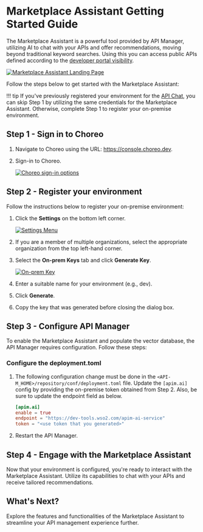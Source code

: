 # Marketplace Assistant Getting Started Guide

The Marketplace Assistant is a powerful tool provided by API Manager, utilizing AI to chat with your APIs and offer recommendations, moving beyond traditional keyword searches. Using this you can access public APIs defined according to the [developer portal visibility]({{base_path}}/design/advanced-topics/control-api-visibility-and-subscription-availability-in-developer-portal/#control-api-visibility-in-the-developer-portal).

[![Marketplace Assistant Landing Page]({{base_path}}/assets/img/get_started/marketplace-assistant.png)]({{base_path}}/assets/img/get_started/marketplace-assistant.png)

Follow the steps below to get started with the Marketplace Assistant:

!!! tip
    If you've previously registered your environment for the [API Chat]({{base_path}}/consume/invoke-apis/invoke-apis-using-tools/test-apis-with-apichat), you can skip Step 1 by utilizing the same credentials for the Marketplace Assistant. Otherwise, complete Step 1 to register your on-premise environment.

## Step 1 - Sign in to Choreo

1. Navigate to Choreo using the URL: <a href="https://console.choreo.dev">https://console.choreo.dev</a>.

2. Sign-in to Choreo.

   [![Choreo sign-in options]({{base_path}}/assets/img/observe/sign-in-choreo.png)]({{base_path}}/assets/img/observe/sign-in-choreo.png)

## Step 2 - Register your environment

Follow the instructions below to register your on-premise environment:

1. Click the **Settings** on the bottom left corner.

      [![Settings Menu]({{base_path}}/assets/img/observe/settings-menu.png)]({{base_path}}/assets/img/observe/settings-menu.png)

2. If you are a member of multiple organizations, select the appropriate organization from the top left-hand corner.

3. Select the **On-prem Keys** tab and click **Generate Key**.

      [![On-prem Key]({{base_path}}/assets/img/observe/on-prem-key.png)]({{base_path}}/assets/img/observe/on-prem-key.png)

4. Enter a suitable name for your environment (e.g., dev).

5. Click **Generate**.
6. Copy the key that was generated before closing the dialog box.

## Step 3 - Configure API Manager

To enable the Marketplace Assistant and populate the vector database, the API Manager requires configuration. Follow these steps:

### Configure the deployment.toml

1. The following configuration change must be done in the `<API-M_HOME>/repository/conf/deployment.toml` file. Update the `[apim.ai]` config by providing the on-premise token obtained from Step 2. Also, be sure to update the endpoint field as below.

      ```toml
      [apim.ai]
      enable = true
      endpoint = "https://dev-tools.wso2.com/apim-ai-service"
      token = "<use token that you generated>"
      ```

2. Restart the API Manager.

## Step 4 - Engage with the Marketplace Assistant

Now that your environment is configured, you're ready to interact with the Marketplace Assistant. Utilize its capabilities to chat with your APIs and receive tailored recommendations.

## What's Next?

Explore the features and functionalities of the Marketplace Assistant to streamline your API management experience further.
